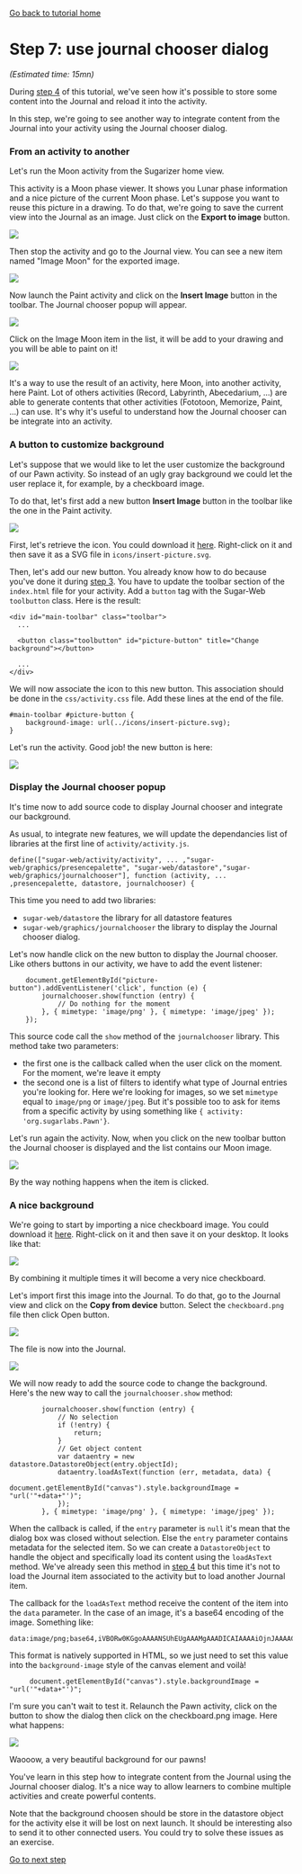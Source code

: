 [Go back to tutorial home](tutorial.md)

# Step 7: use journal chooser dialog
*(Estimated time: 15mn)*

During [step 4](tutorial_step4.md) of this tutorial, we've seen how it's possible to store some content into the Journal and reload it into the activity.

In this step, we're going to see another way to integrate content from the Journal into your activity using the Journal chooser dialog.

### From an activity to another

Let's run the Moon activity from the Sugarizer home view.

This activity is a Moon phase viewer. It shows you Lunar phase information and a nice picture of the current Moon phase.
Let's suppose you want to reuse this picture in a drawing. To do that, we're going to save the current view into the Journal as an image.
Just click on the **Export to image** button.

![](images/tutorial_step7_1.png)

Then stop the activity and go to the Journal view.
You can see a new item named "Image Moon" for the exported image.

![](images/tutorial_step7_2.png)

Now launch the Paint activity and click on the **Insert Image** button in the toolbar.
The Journal chooser popup will appear.

![](images/tutorial_step7_3.png)

Click on the Image Moon item in the list, it will be add to your drawing and you will be able to paint on it!

![](images/tutorial_step7_4.png)

It's a way to use the result of an activity, here Moon, into another activity, here Paint. Lot of others activities (Record, Labyrinth, Abecedarium, ...) are able to generate contents that other activities (Fototoon, Memorize, Paint, ...) can use. It's why it's useful to understand how the Journal chooser can be integrate into an activity.


### A button to customize background

Let's suppose that we would like to let the user customize the background of our Pawn activity. So instead of an ugly gray background we could let the user replace it, for example, by a checkboard image.

To do that, let's first add a new button **Insert Image** button in the toolbar like the one in the Paint activity.

![](images/tutorial_step7_5.png)

First, let's retrieve the icon. 
You could download it [here](images/insert-picture.svg). Right-click on it and then save it as a SVG file in `icons/insert-picture.svg`.

Then, let's add our new button. You already know how to do because you've done it during [step 3](tutorial_step3.md). You have to update the toolbar section of the `index.html` file for your activity. Add a `button` tag with the Sugar-Web `toolbutton` class. Here is the result:

	<div id="main-toolbar" class="toolbar">
	  ...

	  <button class="toolbutton" id="picture-button" title="Change background"></button>

	  ...
	</div>


We will now associate the icon to this new button. This association should be done in the `css/activity.css` file. Add these lines at the end of the file.

	#main-toolbar #picture-button {
		background-image: url(../icons/insert-picture.svg);
	}

Let's run the activity. Good job! the new button is here:

![](images/tutorial_step7_6.png)


### Display the Journal chooser popup

It's time now to add source code to display Journal chooser and integrate our background.


As usual, to integrate new features, we will update the dependancies list of libraries at the first line of `activity/activity.js`.

	define(["sugar-web/activity/activity", ... ,"sugar-web/graphics/presencepalette", "sugar-web/datastore","sugar-web/graphics/journalchooser"], function (activity, ... ,presencepalette, datastore, journalchooser) {
 
This time you need to add two libraries:

* `sugar-web/datastore` the library for all datastore features
* `sugar-web/graphics/journalchooser` the library to display the Journal chooser dialog.

Let's now handle click on the new button to display the Journal chooser. Like others buttons in our activity, 
 we have to add the event listener:

		document.getElementById("picture-button").addEventListener('click', function (e) {
			journalchooser.show(function (entry) {
				// Do nothing for the moment
			}, { mimetype: 'image/png' }, { mimetype: 'image/jpeg' });
		});

 This source code call the `show` method of the `journalchooser` library. This method take two parameters:
 
 * the first one is the callback called when the user click on the moment. For the moment, we're leave it empty
 * the second one is a list of filters to identify what type of Journal entries you're looking for. Here we're looking for images, so we set `mimetype` equal to `image/png` or `image/jpeg`. But it's possible too to ask for items from a specific activity by using something like `{ activity: 'org.sugarlabs.Pawn'}`.

Let's run again the activity. Now, when you click on the new toolbar button the Journal chooser is displayed and the list contains our Moon image.

![](images/tutorial_step7_7.png)

By the way nothing happens when the item is clicked.



### A nice background

We're going to start by importing a nice checkboard image. You could download it [here](images/checkboard.png). Right-click on it and then save it on your desktop. It looks like that:

![](images/checkboard.png)

By combining it multiple times it will become a very nice checkboard.

Let's import first this image into the Journal. To do that, go to the Journal view and click on the **Copy from device** button. Select the `checkboard.png` file then click Open button. 

![](images/tutorial_step7_8.png)

The file is now into the Journal.

![](images/tutorial_step7_9.png)

We will now ready to add the source code to change the background. Here's the new way to call the `journalchooser.show` method:

			journalchooser.show(function (entry) {
				// No selection
				if (!entry) {
					return;
				}
				// Get object content
				var dataentry = new datastore.DatastoreObject(entry.objectId);
				dataentry.loadAsText(function (err, metadata, data) {
					document.getElementById("canvas").style.backgroundImage = "url('"+data+"')";
				});
			}, { mimetype: 'image/png' }, { mimetype: 'image/jpeg' });

When the callback is called, if the `entry` parameter is `null` it's mean that the dialog box was closed without selection. 
Else the `entry` parameter contains metadata for the selected item. So we can create a `DatastoreObject` to handle the object and specifically load its content using the `loadAsText` method. We've already seen this method in [step 4](tutorial_step4.md) but this time it's not to load the Journal item associated to the activity but to load another Journal item.

The callback for the `loadAsText` method receive the content of the item into the `data` parameter. In the case of an image, it's a base64 encoding of the image. Something like: 

	data:image/png;base64,iVBORw0KGgoAAAANSUhEUgAAAMgAAADICAIAAAAiOjnJAAAACXBIWXMAAAsTAAALEwEAmpwYAAAAB3RJTUUH4wIRCSUFWSm...

This format is natively supported in HTML, so we just need to set this value into the `background-image` style of the canvas element and voilà!
		 
		 document.getElementById("canvas").style.backgroundImage = "url('"+data+"')";

I'm sure you can't wait to test it. Relaunch the Pawn activity, click on the button to show the dialog then click on the checkboard.png image. Here what happens:

![](images/tutorial_step7_10.png)

Waooow, a very beautiful background for our pawns!

You've learn in this step how to integrate content from the Journal using the Journal chooser dialog. It's a nice way to allow learners to combine multiple activities and create powerful contents.


Note that the background choosen should be store in the datastore object for the activity else it will be lost on next launch. It should be interesting also to send it to other connected users. You could try to solve these issues as an exercise.


[Go to next step](tutorial_step8.md)